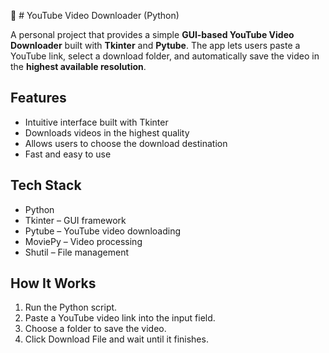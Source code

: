 🎥 # YouTube Video Downloader (Python)

A personal project that provides a simple **GUI-based YouTube Video Downloader** built with **Tkinter** and **Pytube**.
The app lets users paste a YouTube link, select a download folder, and automatically save the video in the **highest available resolution**.

## Features
* Intuitive interface built with Tkinter
* Downloads videos in the highest quality
* Allows users to choose the download destination
* Fast and easy to use

## Tech Stack
* Python
* Tkinter – GUI framework
* Pytube – YouTube video downloading
* MoviePy – Video processing
* Shutil – File management

## How It Works
1. Run the Python script.
2. Paste a YouTube video link into the input field.
3. Choose a folder to save the video.
4. Click Download File and wait until it finishes.
